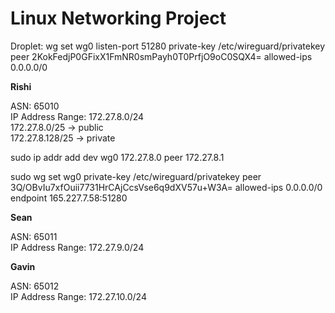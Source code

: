 # Linux Networking Project

Droplet:
wg set wg0 listen-port 51280 private-key /etc/wireguard/privatekey peer 2KokFedjP0GFixX1FmNR0smPayh0T0PrfjO9oC0SQX4= allowed-ips 0.0.0.0/0

__Rishi__

ASN: 65010 <br>
IP Address Range: 172.27.8.0/24 <br>
172.27.8.0/25 → public <br>
172.27.8.128/25 → private <br>

sudo ip addr add dev wg0 172.27.8.0 peer 172.27.8.1

sudo wg set wg0 private-key /etc/wireguard/privatekey peer 3Q/OBvIu7xfOuii7731HrCAjCcsVse6q9dXV57u+W3A= allowed-ips 0.0.0.0/0 endpoint 165.227.7.58:51280

__Sean__

ASN: 65011 <br>
IP Address Range: 172.27.9.0/24 <br>

__Gavin__

ASN: 65012 <br>
IP Address Range: 172.27.10.0/24 <br>
